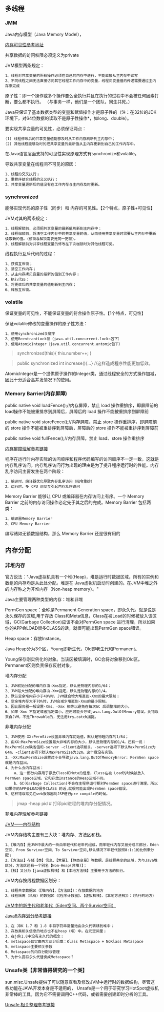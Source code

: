 
## 多线程

### JMM
Java内存模型（Java Memory Model），

[内存可见性参考地址](https://www.cnblogs.com/SacredOdysseyHD/p/8438410.html)

共享数据的访问权限必须定义为private

JVM模型两条规定：

	1、线程对共享变量的所有操作必须在自己的内存中进行，不能直接从主内存中读写
	2、不同线程之间无法直接访问其它线程工作内存中的变量，线程间变量值的传递需要通过主内存来完成



原子性：即一个操作或多个操作要么全执行并且在执行的过程中不会被任何因素打断，要么都不执行。
（与事务一样，他们是一个团队，同生共死。）

Java只保证了基本数据类型的变量和赋值操作才是原子性的（注：在32位的JDK环境下，对64位数据的读取不是原子性操作*，如long、double）。

要实现共享变量的可见性，必须保证两点：

	(1) 线程修改后的共享变量值能够及时从工作内存刷新到主内存中；
	(2) 其他线程能够及时的把共享变量的最新值从主内存更新到自己的工作内存中。

在Java语言层面支持的可见性实现原理方式有synchronize和volatile。

导致共享变量在线程间不可见的原因：

	1、线程的交叉执行；
	2、重排序结合线程的交叉执行；
	3、共享变量更新后的值没有在工作内存与主内存及时更新。

### synchronized
能够实现代码的原子性（同步）和 内存的可见性。【2个特点，原子性+可见性】

JVM对其的两条规定：

	1、线程解锁前，必须把共享变量的最新值刷新到主内存中；
	2、线程枷锁前，将清空工作内存中的共享变量的值，从而使用共享变量时需要从主内存中重新读取新的值。（枷锁与解锁需要是同一把锁）。
	3、线程解锁前对共享线程变量的修改在下次枷锁时对其他线程可见。

线程执行互斥代码的过程：
	
	1、获得互斥锁；
	2、清空工作内存；
	3、从主内存拷贝变量的最新的值到工作内存；
	4、执行代码；
	5、将更改后的共享变量的值刷新到主内存；
	6、释放互斥锁。
### volatile
保证变量的可见性，不能保证变量的符合操作原子性。【1个特点，可见性】

保证volatile修改的变量操作的原子性方法：
	
	1、使用synchronized关键字
	2、使用ReentrantLock锁（java.util.concurrent.locks包下）
	3、使用AtomicInteger（java.util.concurrent.antomic包下）

> synchronized(this){ this.number++; }	

> public synchronized int increase(){...}	//这样造成程序性能更加低效。

AtomicInteger是一个提供原子操作的Integer类，通过线程安全的方式操作加减，因此十分适合高并发情况下的使用。


### Memory Barrier(内存屏障)
public native void loadFence();//内存屏障，禁止 load 操作重排序，即屏障前的load操作不能被重排序到屏障后，屏障后的 load 操作不能被重排序到屏障前

public native void storeFence();//内存屏障，禁止 store 操作重排序，即屏障前的 store 操作不能被重排序到屏障后，屏障后的 store 操作不能被重排序到屏障前

public native void fullFence();//内存屏障，禁止 load、store 操作重排序

[内存屏障理解参考链接](https://blog.csdn.net/caoshangpa/article/details/78853919)

程序在运行时内存实际的访问顺序和程序代码编写的访问顺序不一定一致，这就是内存乱序访问。内存乱序访问行为出现的理由是为了提升程序运行时的性能。内存乱序访问主要发生在两个阶段：

	1、编译时，编译器优化导致内存乱序访问（指令重排）
	2、运行时，多 CPU 间交互引起内存乱序访问

Memory Barrier 能够让 CPU 或编译器在内存访问上有序。一个 Memory Barrier 之前的内存访问操作必定先于其之后的完成。Memory Barrier 包括两类：

	1、编译器Memory Barrier
	2、CPU Memory Barrier
	
编写诸如无锁数据结构，那么 Memory Barrier 还是很有用的

## 内存分配
### 非堆内存
官方说法："Java虚拟机具有一个堆(Heap)，堆是运行时数据区域，所有的实例和数组的内存均是从此处分配。堆是在
Java虚拟机启动时创建的。在JVM中堆之外的内存称之为非堆内存（Non-heap memory）。"

Java主要管理两种类型的内存：堆和非堆

PermGen space：全称是Permanent Generation space，即永久代。就是说是永久保存的区域,用于存放
Class和Meta信息，Class在被Load的时候被放入该区域，GC(Garbage Collection)应该不会对PermGen space
进行清理，所以如果你的APP会LOAD很多CLASS的话，就很可能出现PermGen space错误。

Heap space：存放Instance。

Java Heap分为3个区，Young即新生代，Old即老生代和Permanent。

Young保存刚实例化的对象。当该区被填满时，GC会将对象移到Old区。Permanent区则负责保存反射对象。

堆内存分配
	
	1、JVM初始分配的堆内存由-Xms指定，默认是物理内存的1/64；
	2、JVM最大分配的堆内存由-Xmx指定，默认是物理内存的1/4。
	3、默认空余堆内存小于40%时，JVM就会增大堆直到-Xmx的最大限制；
	4、空余堆内存大于70%时，JVM会减少堆直到-Xms的最小限制。
	5、因此服务器一般设置-Xms、-Xmx 相等以避免在每次GC 后调整堆的大小。
	6、如果-Xmx 不指定或者指定偏小，应用可能会导致java.lang.OutOfMemory错误，此错误来自JVM，不是Throwable的，无法用try…catch捕捉。

非堆内存分配

	1、JVM使用-XX:PermSize设置非堆内存初始值，默认是物理内存的1/64；
	2、由XX:MaxPermSize设置最大非堆内存的大小，默认是物理内存的1/4。还有一说：MaxPermSize缺省值和-server -client选项相关，-server选项下默认MaxPermSize为64m，-client选项下默认MaxPermSize为32m。这个我没有实验。
	3、-XX:MaxPermSize设置过小会导致java.lang.OutOfMemoryError: PermGen space 就是内存益出。
	4、为什么会内存益出：
		a、这一部分内存用于存放Class和Meta的信息，Class在被 Load的时候被放入PermGen space区域，它和存放Instance的Heap区域不同。
		b、GC(Garbage Collection)不会在主程序运行期对PermGen space进行清理，所以如果你的APP会LOAD很多CLASS 的话,就很可能出现PermGen space错误。
	5、这种错误常见在web服务器对JSP进行pre compile的时候。
	
>jmap -heap pid  # 打印pid进程的堆内存分配情况。
	
[非堆内存理解参考链接](https://www.cnblogs.com/lfs2640666960/p/8516916.html)

[JVM——内存结构](https://blog.csdn.net/qq_37141773/article/details/82154440)

JVM内存结构主要有三大块：堆内存、方法区和栈。
	
	1、【堆内存】是JVM中最大的一块由年轻代和老年代组成，而年轻代内存又被分成三部分，Eden空间、From Survivor空间、To Survivor空间,默认情况下年轻代按照8:1:1的比例来分配；
	2、【方法区】存储【类】信息、【常量】、【静态变量】等数据，是线程共享的区域，为与Java堆区分，方法区还有一个别名【Non-Heap(非堆)】； 
	3、【栈】又分为【java虚拟机栈】和【本地方法栈】主要用于方法的执行。

JVM内存按线程数据区划分：
	
	1、线程共享数据区（【堆内存】、【方法区】）：存放数据的地方
	2、线程隔离（私有）的数据区（【程序计数器】、【虚拟机栈】、【本地方法栈】）：（执行的地方）

[JVM中的新生代和老年代（Eden空间、两个Survior空间）](https://blog.csdn.net/jisuanjiguoba/article/details/80156781)

[Java8内存划分参考链接](https://blog.csdn.net/yjp198713/article/details/78759933/)

	1、在 JDK 1.7 和 1.8 中将字符串常量池由永久代转移到堆中；
	2、存放类相关信息的地方也不在heap（堆）中。在元空间里；
	3、在jdk1.8中没有永久代的概念；
	4、metaspace其实由两大部分组成：Klass Metaspace + NoKlass Metaspace 
	5、metaspace主要相关参数
	6、Metaspace的内存分配与管理
	7、为什么要将永久代替换成Metaspace？

### Unsafe类【非常值得研究的一个类】
 sun.misc.Unsafe提供了可以随意查看及修改JVM中运行时的数据结构，尽管这些功能在JAVA开发本身是不适用的，
 Unsafe是一个用于研究学习HotSpot虚拟机非常棒的工具，因为它不需要调用C++代码，或者需要创建即时分析的工具。

[Unsafe 相关整理参考链接](https://www.jianshu.com/p/2e5b92d0962e)
